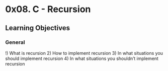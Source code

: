 # 0x08. C - Recursion

## Learning Objectives
### General
!) What is recursion
2) How to implement recursion
3) In what situations you should implement recursion
4) In what situations you shouldn’t implement recursion